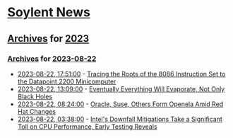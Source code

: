 # [Soylent News](../../../README.md)

## [Archives](../../index.md) for [2023](../index.md)

### [Archives](../../index.md) for [2023-08-22](index.md)

* [2023-08-22, 17:51:00](https://soylentnews.org/article.pl?sid=23/08/21/1652219&from=rss) - [Tracing the Roots of the 8086 Instruction Set to the Datapoint 2200 Minicomputer](https://soylentnews.org/article.pl?sid=23/08/21/1652219&from=rss)
* [2023-08-22, 13:09:00](https://soylentnews.org/article.pl?sid=23/08/21/1610207&from=rss) - [Eventually Everything Will Evaporate, Not Only Black Holes](https://soylentnews.org/article.pl?sid=23/08/21/1610207&from=rss)
* [2023-08-22, 08:24:00](https://soylentnews.org/article.pl?sid=23/08/21/1235220&from=rss) - [Oracle, Suse, Others Form Openela Amid Red Hat Changes](https://soylentnews.org/article.pl?sid=23/08/21/1235220&from=rss)
* [2023-08-22, 03:38:00](https://soylentnews.org/article.pl?sid=23/08/21/1231239&from=rss) - [Intel's Downfall Mitigations Take a Significant Toll on CPU Performance, Early Testing Reveals](https://soylentnews.org/article.pl?sid=23/08/21/1231239&from=rss)
